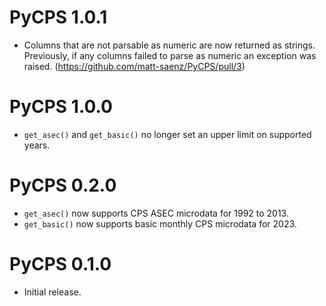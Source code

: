 # PyCPS 1.0.1

* Columns that are not parsable as numeric are now returned as strings. Previously, if any columns failed to parse as numeric an exception was raised. (https://github.com/matt-saenz/PyCPS/pull/3)

# PyCPS 1.0.0

* `get_asec()` and `get_basic()` no longer set an upper limit on supported years.

# PyCPS 0.2.0

* `get_asec()` now supports CPS ASEC microdata for 1992 to 2013.
* `get_basic()` now supports basic monthly CPS microdata for 2023.

# PyCPS 0.1.0

* Initial release.
